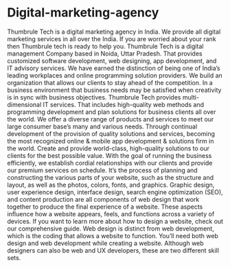 # Digital-marketing-agency
Thumbrule Tech is a digital marketing agency in India. We provide all digital marketing services in all over the India. If you are worried about your rank then Thumbrule tech is ready to help you.  Thumbrule Tech is a digital management Company based in Noida, Uttar Pradesh. That provides customized software development, web designing, app development, and IT advisory services. We have earned the distinction of being one of India’s leading workplaces and online programming solution providers. We build an organization that allows our clients to stay ahead of the competition. In a business environment that business needs may be satisfied when creativity is in sync with business objectives. Thumbrule Tech provides multi-dimensional IT services. That includes high-quality web methods and programming development and plan solutions for business clients all over the world. We offer a diverse range of products and services to meet our large consumer base’s many and various needs. Through continual development of the provision of quality solutions and services, becoming the most recognized online &amp; mobile app development &amp; solutions firm in the world. Create and provide world-class, high-quality solutions to our clients for the best possible value. With the goal of running the business efficiently, we establish cordial relationships with our clients and provide our premium services on schedule. It’s the process of planning and constructing the various parts of your website, such as the structure and layout, as well as the photos, colors, fonts, and graphics.  Graphic design, user experience design, interface design, search engine optimization (SEO), and content production are all components of web design that work together to produce the final experience of a website. These aspects influence how a website appears, feels, and functions across a variety of devices. If you want to learn more about how to design a website, check out our comprehensive guide. Web design is distinct from web development, which is the coding that allows a website to function. You’ll need both web design and web development while creating a website. Although web designers can also be web and UX developers, these are two different skill sets.
